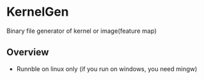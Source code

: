 # KernelGen
Binary file generator of kernel or image(feature map) 

## Overview
- Runnble on linux only (if you run on windows, you need mingw)
